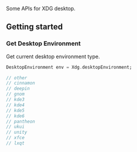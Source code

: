 Some APIs for XDG desktop.

## Getting started

### Get Desktop Environment

Get current desktop environment type.

```dart
DesktopEnvironment env = Xdg.desktopEnvironment;

// other
// cinnamon
// deepin
// gnom
// kde3
// kde4
// kde5
// kde6
// pantheon
// ukui
// unity
// xfce
// lxqt
```